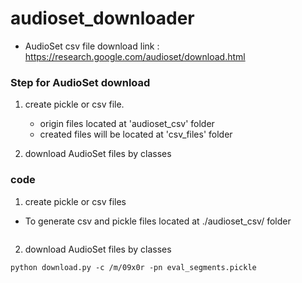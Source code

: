 # audioset_downloader

- AudioSet csv file download link : https://research.google.com/audioset/download.html


### Step for AudioSet download

1. create pickle or csv file.
   * origin files located at 'audioset_csv' folder
   * created files will be located at 'csv_files' folder

2. download AudioSet files by classes




### code

1. create pickle or csv files

- To generate csv and pickle files located at ./audioset_csv/ folder 

```

```

2. download AudioSet files by classes

```
python download.py -c /m/09x0r -pn eval_segments.pickle
```
